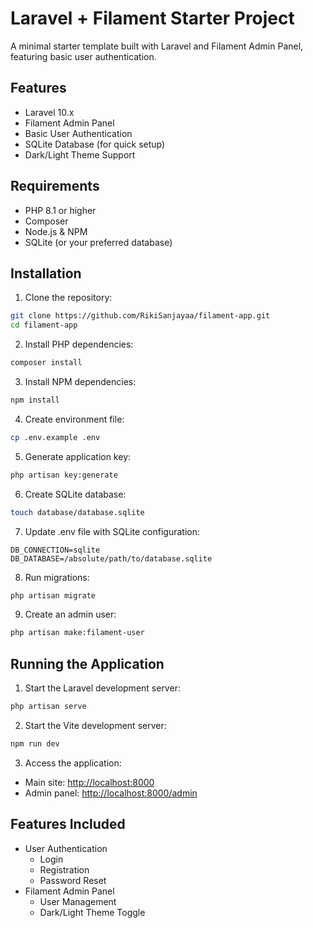 # Laravel + Filament Starter Project

A minimal starter template built with Laravel and Filament Admin Panel, featuring basic user authentication.

## Features

-   Laravel 10.x
-   Filament Admin Panel
-   Basic User Authentication
-   SQLite Database (for quick setup)
-   Dark/Light Theme Support

## Requirements

-   PHP 8.1 or higher
-   Composer
-   Node.js & NPM
-   SQLite (or your preferred database)

## Installation

1. Clone the repository:

```bash
git clone https://github.com/RikiSanjayaa/filament-app.git
cd filament-app
```

2. Install PHP dependencies:

```bash
composer install
```

3. Install NPM dependencies:

```bash
npm install
```

4. Create environment file:

```bash
cp .env.example .env
```

5. Generate application key:

```bash
php artisan key:generate
```

6. Create SQLite database:

```bash
touch database/database.sqlite
```

7. Update .env file with SQLite configuration:

```env
DB_CONNECTION=sqlite
DB_DATABASE=/absolute/path/to/database.sqlite
```

8. Run migrations:

```bash
php artisan migrate
```

9. Create an admin user:

```bash
php artisan make:filament-user
```

## Running the Application

1. Start the Laravel development server:

```bash
php artisan serve
```

2. Start the Vite development server:

```bash
npm run dev
```

3. Access the application:

-   Main site: [http://localhost:8000](http://localhost:8000)
-   Admin panel: [http://localhost:8000/admin](http://localhost:8000/admin)

## Features Included

-   User Authentication
    -   Login
    -   Registration
    -   Password Reset
-   Filament Admin Panel
    -   User Management
    -   Dark/Light Theme Toggle
